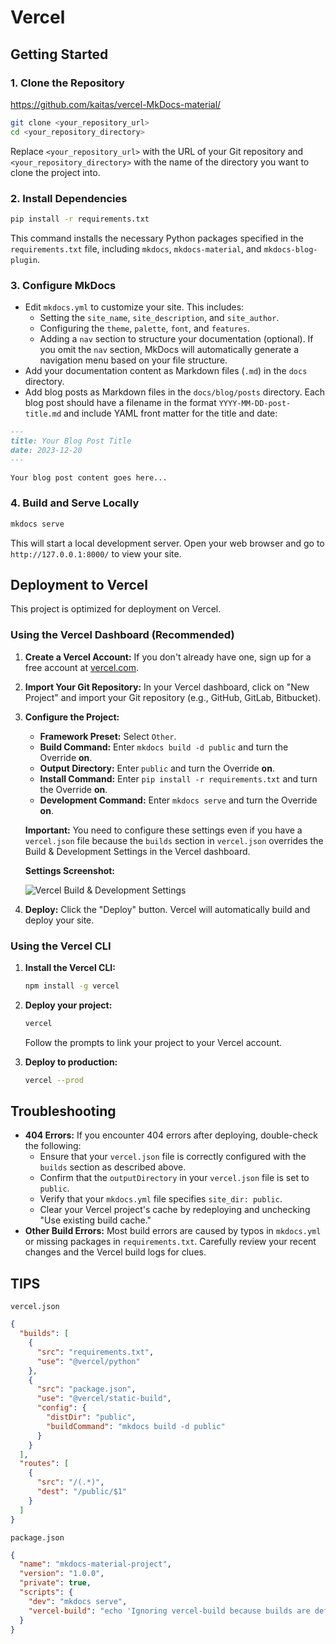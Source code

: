 # Vercel

## Getting Started

### 1. Clone the Repository

<https://github.com/kaitas/vercel-MkDocs-material/>

```bash
git clone <your_repository_url>
cd <your_repository_directory>
```

Replace `<your_repository_url>` with the URL of your Git repository and `<your_repository_directory>` with the name of the directory you want to clone the project into.

### 2. Install Dependencies

```bash
pip install -r requirements.txt
```

This command installs the necessary Python packages specified in the `requirements.txt` file, including `mkdocs`, `mkdocs-material`, and `mkdocs-blog-plugin`.

### 3. Configure MkDocs

*   Edit `mkdocs.yml` to customize your site. This includes:
    *   Setting the `site_name`, `site_description`, and `site_author`.
    *   Configuring the `theme`, `palette`, `font`, and `features`.
    *   Adding a `nav` section to structure your documentation (optional). If you omit the `nav` section, MkDocs will automatically generate a navigation menu based on your file structure.
*   Add your documentation content as Markdown files (`.md`) in the `docs` directory.
*   Add blog posts as Markdown files in the `docs/blog/posts` directory. Each blog post should have a filename in the format `YYYY-MM-DD-post-title.md` and include YAML front matter for the title and date:

```markdown
---
title: Your Blog Post Title
date: 2023-12-20
---

Your blog post content goes here...
```

### 4. Build and Serve Locally

```bash
mkdocs serve
```

This will start a local development server. Open your web browser and go to `http://127.0.0.1:8000/` to view your site.

## Deployment to Vercel

This project is optimized for deployment on Vercel.

### Using the Vercel Dashboard (Recommended)

1. **Create a Vercel Account:** If you don't already have one, sign up for a free account at [vercel.com](https://vercel.com/).

2. **Import Your Git Repository:** In your Vercel dashboard, click on "New Project" and import your Git repository (e.g., GitHub, GitLab, Bitbucket).

3. **Configure the Project:**
    *   **Framework Preset:** Select `Other`.
    *   **Build Command:** Enter `mkdocs build -d public` and turn the Override **on**.
    *   **Output Directory:** Enter `public` and turn the Override **on**.
    *   **Install Command:** Enter `pip install -r requirements.txt` and turn the Override **on**.
    *   **Development Command:** Enter `mkdocs serve` and turn the Override **on**.

    **Important:** You need to configure these settings even if you have a `vercel.json` file because the `builds` section in `vercel.json` overrides the Build & Development Settings in the Vercel dashboard.

    **Settings Screenshot:**

    ![Vercel Build & Development Settings](https://imgur.com/DO3Nfq9) 


4. **Deploy:** Click the "Deploy" button. Vercel will automatically build and deploy your site.

### Using the Vercel CLI

1. **Install the Vercel CLI:**

    ```bash
    npm install -g vercel
    ```

2. **Deploy your project:**

    ```bash
    vercel
    ```

    Follow the prompts to link your project to your Vercel account.

3. **Deploy to production:**

    ```bash
    vercel --prod
    ```

## Troubleshooting

*   **404 Errors:** If you encounter 404 errors after deploying, double-check the following:
    *   Ensure that your `vercel.json` file is correctly configured with the `builds` section as described above.
    *   Confirm that the `outputDirectory` in your `vercel.json` file is set to `public`.
    *   Verify that your `mkdocs.yml` file specifies `site_dir: public`.
    *   Clear your Vercel project's cache by redeploying and unchecking "Use existing build cache."
*   **Other Build Errors:** Most build errors are caused by typos in `mkdocs.yml` or missing packages in `requirements.txt`. Carefully review your recent changes and the Vercel build logs for clues.



## TIPS

`vercel.json`

```json
{
  "builds": [
    {
      "src": "requirements.txt",
      "use": "@vercel/python"
    },
    {
      "src": "package.json",
      "use": "@vercel/static-build",
      "config": {
        "distDir": "public",
        "buildCommand": "mkdocs build -d public"
      }
    }
  ],
  "routes": [
    {
      "src": "/(.*)",
      "dest": "/public/$1"
    }
  ]
}
```
`package.json`
```json
{
  "name": "mkdocs-material-project",
  "version": "1.0.0",
  "private": true,
  "scripts": {
    "dev": "mkdocs serve",
    "vercel-build": "echo 'Ignoring vercel-build because builds are defined in vercel.json'"
  }
}
```

